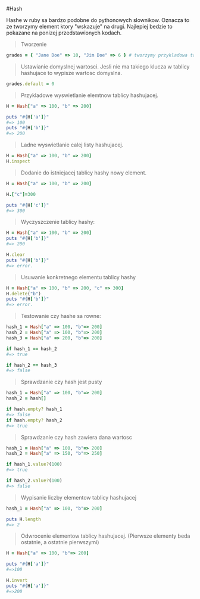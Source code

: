 #Hash

Hashe w ruby sa bardzo podobne do pythonowych slownikow. Oznacza to ze tworzymy element ktory "wskazuje" na drugi. Najlepiej bedzie to pokazane na ponizej przedstawionych kodach.

>Tworzenie

```Ruby
grades = { "Jane Doe" => 10, "Jim Doe" => 6 } # tworzymy przykladowa tablice hashy. Jesli do  wpiszemy grades["Jane Doe"] wypisze nam wartosc "wskazujaca".
```

>Ustawianie domyslnej wartosci. Jesli nie ma takiego klucza w tablicy hashujace to wypisze wartosc domyslna.

```Ruby
grades.default = 0
```

>Przykladowe wyswietlanie elemtnow tablicy hashujacej.

```Ruby
H = Hash["a" => 100, "b" => 200]

puts "#{H['a']}"
#=> 100
puts "#{H['b']}"
#=> 200
```

>Ladne wyswietlanie calej listy hashujacej.

```Ruby
H = Hash["a" => 100, "b" => 200]
H.inspect
```

>Dodanie do istniejacej tablicy hashy nowy element.

```Ruby 
H = Hash["a" => 100, "b" => 200]

H.["c"]=300

puts "#{H['c']}"
#=> 300
```

>Wyczyszczenie tablicy hashy:

```Ruby
H = Hash["a" => 100, "b" => 200]
puts "#{H['b']}"
#=> 200

H.clear
puts "#{H['b']}"
#=> error. 
```

>Usuwanie konkretnego elementu tablicy hashy

```Ruby
H = Hash["a" => 100, "b" => 200, "c" => 300]
H.delete("b")
puts "#{H['b']}"
#=> error.
```

>Testowanie czy hashe sa rowne:

```Ruby
hash_1 = Hash["a" => 100, "b"=> 200]
hash_2 = Hash["a" => 100, "b"=> 200]
hash_3 = Hash["a" => 200, "b"=> 200]

if hash_1 == hash_2
#=> true

if hash_2 == hash_3 
#=> false
```

>Sprawdzanie czy hash jest pusty

```Ruby
hash_1 = Hash["a" => 100, "b"=> 200]
hash_2 = hash[]

if hash.empty? hash_1
#=> false
if hash.empty? hash_2
#=> true
```

>Sprawdzanie czy hash zawiera dana wartosc

```Ruby
hash_1 = Hash["a" => 100, "b"=> 200]
hash_2 = Hash["a" => 150, "b"=> 250]

if hash_1.value?(100)
#=> true

if hash_2.value?(100)
#=> false
```

>Wypisanie liczby elementow tablicy hashujacej

```Ruby
hash_1 = Hash["a" => 100, "b"=> 200]

puts H.length
#=> 2
```

>Odwrocenie elementow tablicy hashujacej. (Pierwsze elementy beda ostatnie, a ostatnie pierwszymi)

```Ruby
H = Hash["a" => 100, "b"=> 200]

puts "#{H['a']}"
#=>100

H.invert
puts "#{H['a']}"
#=>200
```
